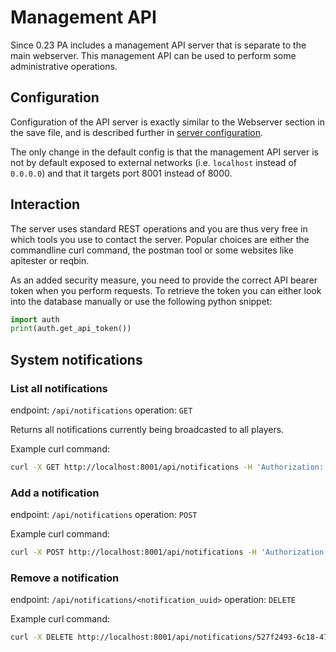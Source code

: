 # Management API

Since 0.23 PA includes a management API server that is separate to the main webserver.
This management API can be used to perform some administrative operations.

## Configuration

Configuration of the API server is exactly similar to the Webserver section in the save file, and is described further in [server configuration](../configuration/).

The only change in the default config is that the management API server is not by default exposed to external networks (i.e. `localhost` instead of `0.0.0.0`) and that it targets port 8001 instead of 8000.

## Interaction

The server uses standard REST operations and you are thus very free in which tools you use to contact the server.
Popular choices are either the commandline curl command, the postman tool or some websites like apitester or reqbin.

As an added security measure, you need to provide the correct API bearer token when you perform requests.
To retrieve the token you can either look into the database manually or use the following python snippet:

```python
import auth
print(auth.get_api_token())
```

## System notifications

### List all notifications

endpoint: `/api/notifications`
operation: `GET`

Returns all notifications currently being broadcasted to all players.

Example curl command:

```bash
curl -X GET http://localhost:8001/api/notifications -H 'Authorization: Bearer 0b9f515e153e0e07782e9e41a0ebf0bf7137d0fd655a03ebc4991f24302c313e'
```

### Add a notification

endpoint: `/api/notifications`
operation: `POST`

Example curl command:

```bash
curl -X POST http://localhost:8001/api/notifications -H 'Authorization: Bearer 0b9f515e153e0e07782e9e41a0ebf0bf7137d0fd655a03ebc4991f24302c313e' -d '{"message": "EXPECTED SERVER MAINTENANCE SUNDAY 11/10/2020 AT 15:50 GMT+2"}'
```

### Remove a notification

endpoint: `/api/notifications/<notification_uuid>`
operation: `DELETE`

Example curl command:

```bash
curl -X DELETE http://localhost:8001/api/notifications/527f2493-6c18-4760-8c19-6a63b70c2961 -H 'Authorization: Bearer 0b9f515e153e0e07782e9e41a0ebf0bf7137d0fd655a03ebc4991f24302c313e'
```
